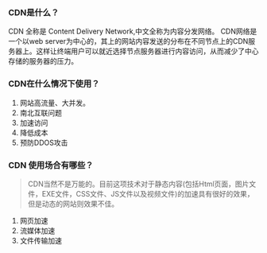 ### CDN是什么？
CDN 全称是 Content Delivery Network,中文全称为内容分发网络。
CDN网络是一个以web server为中心的，其上的网站内容发送的分布在不同节点上的CDN服务器上。这样让终端用户可以就近选择节点服务器进行内容访问，从而减少了中心存储的服务器的压力。
### CDN在什么情况下使用？
1. 网站高流量、大并发。
2. 南北互联问题
3. 加速访问
4. 降低成本
5. 预防DDOS攻击

###  CDN 使用场合有哪些？
>  CDN当然不是万能的。目前这项技术对于静态内容(包括Html页面，图片文件，EXE文件，CSS文件、JS文件以及视频文件)的加速具有很好的效果，但是动态的网站则效果不佳。
1. 网页加速
2. 流媒体加速
3. 文件传输加速